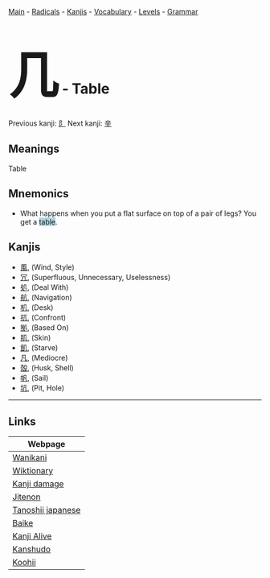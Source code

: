 <style> bigfont {font-size: 100px}</style>
[Main](../README.md) -
[Radicals](../radicals.md) -
[Kanjis](../kanjis.md) -
[Vocabulary](../vocabulary.md) -
[Levels](../levels.md) -
[Grammar](../grammar.md)
# <bigfont> 几</bigfont> - Table 

Previous kanji: [阝](阝.md) Next kanji: [辛](辛.md) 

## Meanings
 Table
## Mnemonics
 * What happens when you put a flat surface on top of a pair of legs? You get a <span style="background-color:#ADD8E6"> table</span>.


## Kanjis
 * [風](../kanjis/風.md), (Wind, Style)
* [冗](../kanjis/冗.md), (Superfluous, Unnecessary, Uselessness)
* [処](../kanjis/処.md), (Deal With)
* [航](../kanjis/航.md), (Navigation)
* [机](../kanjis/机.md), (Desk)
* [抗](../kanjis/抗.md), (Confront)
* [拠](../kanjis/拠.md), (Based On)
* [肌](../kanjis/肌.md), (Skin)
* [飢](../kanjis/飢.md), (Starve)
* [凡](../kanjis/凡.md), (Mediocre)
* [殻](../kanjis/殻.md), (Husk, Shell)
* [帆](../kanjis/帆.md), (Sail)
* [坑](../kanjis/坑.md), (Pit, Hole)



---

## Links 

| Webpage |
| --- |
| [Wanikani          ](https://www.wanikani.com/kanji/几) |
| [Wiktionary        ](https://en.wiktionary.org/wiki/几) |
| [Kanji damage      ](http://www.kanjidamage.com/kanji/search?utf8=✓&q=几) |
| [Jitenon           ](https://jitenon.com/kanji/几) |
| [Tanoshii japanese ](https://www.tanoshiijapanese.com/dictionary/kanji.cfm?k=几) |
| [Baike             ](https://baike.baidu.com/item/几) |
| [Kanji Alive       ](https://app.kanjialive.com/几) |
| [Kanshudo          ](https://www.kanshudo.com/searchmn?q=几) |
| [Koohii            ](https://kanji.koohii.com/study/kanji/几) |
